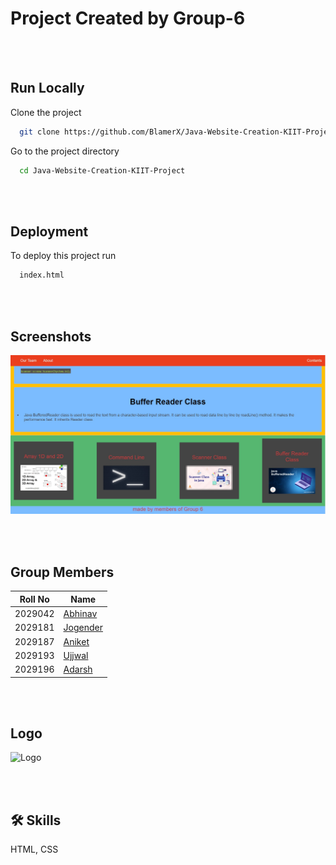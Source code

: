 # Project Created by Group-6

<br><br>


## Run Locally

Clone the project

```bash
  git clone https://github.com/BlamerX/Java-Website-Creation-KIIT-Project.git
```

Go to the project directory

```bash
  cd Java-Website-Creation-KIIT-Project
```

<br><br>


## Deployment

To deploy this project run

```bash
  index.html
```

<br><br>


## Screenshots

![Website Screenshot](https://github.com/BlamerX/Java-Website-Creation-KIIT-Project/blob/master/img/Sample.jpg)

<br><br>

## Group Members

| Roll No | Name                                                     |
| ------- | -------------------------------------------------------- |
| 2029042 | [Abhinav](https://github.com/)  |
| 2029181 | [Jogender](https://github.com/) |
| 2029187 | [Aniket](https://github.com/)   |
| 2029193 | [Ujjwal](https://github.com/)   |
| 2029196 | [Adarsh](https://github.com/BlamerX)   |

<br><br>


## Logo
![Logo](https://cdn.kiit.ac.in/main/2017/12/13193456/KIIT-Logo-New.png)


<br><br>

## 🛠 Skills

HTML, CSS
